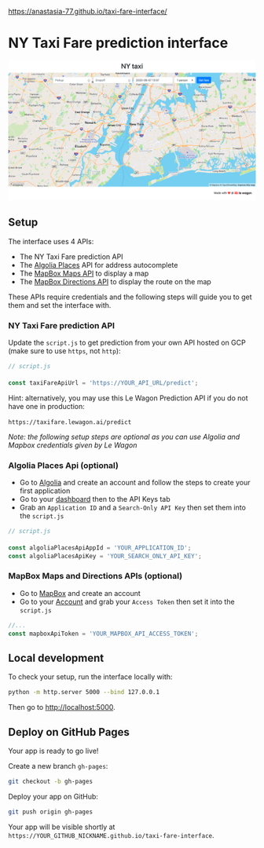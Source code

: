 https://anastasia-77.github.io/taxi-fare-interface/

# NY Taxi Fare prediction interface

![](images/snapshot.png)

## Setup

The interface uses 4 APIs:

- The NY Taxi Fare prediction API
- The [Algolia Places](https://community.algolia.com/places/) API for address autocomplete
- The [MapBox Maps API](https://docs.mapbox.com/mapbox-gl-js/api/) to display a map
- The [MapBox Directions API](https://docs.mapbox.com/api/navigation/) to display the route on the map

These APIs require credentials and the following steps will guide you to get them and set the interface with.

### NY Taxi Fare prediction API

Update the `script.js` to get prediction from your own API hosted on GCP (make sure to use `https`, not `http`):

```js
// script.js

const taxiFareApiUrl = 'https://YOUR_API_URL/predict';
```

Hint: alternatively, you may use this Le Wagon Prediction API if you do not have one in production:

`https://taxifare.lewagon.ai/predict`

_Note: the following setup steps are optional as you can use Algolia and Mapbox credentials given by Le Wagon_

### Algolia Places Api (optional)

- Go to [Algolia](https://www.algolia.com/) and create an account and follow the steps to create your first application
- Go to your [dashboard](https://www.algolia.com/) then to the API Keys tab
- Grab an `Application ID` and a `Search-Only API Key` then set them into the `script.js`

```javascript
// script.js

const algoliaPlacesApiAppId = 'YOUR_APPLICATION_ID';
const algoliaPlacesApiKey = 'YOUR_SEARCH_ONLY_API_KEY';
````

### MapBox Maps and Directions APIs (optional)

- Go to [MapBox](https://www.mapbox.com/) and create an account
- Go to your [Account](https://account.mapbox.com/) and grab your `Access Token` then set it into the `script.js`

```js
//...
const mapboxApiToken = 'YOUR_MAPBOX_API_ACCESS_TOKEN';
````

## Local development

To check your setup, run the interface locally with:
 ```bash
python -m http.server 5000 --bind 127.0.0.1
 ```

 Then go to [http://localhost:5000](http://localhost:5000).

## Deploy on GitHub Pages

Your app is ready to go live!

Create a new branch `gh-pages`:

```bash
git checkout -b gh-pages
```

Deploy your app on GitHub:

```bash
git push origin gh-pages
```

Your app will be visible shortly at `https://YOUR_GITHUB_NICKNAME.github.io/taxi-fare-interface`.
